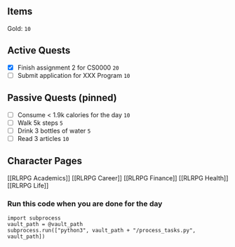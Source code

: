 ## Items
Gold: `10`

## Active Quests
- [x] Finish assignment 2 for CS0000 `20`
- [ ] Submit application for XXX Program `10`

## Passive Quests (pinned)
- [ ] Consume < 1.9k calories for the day `10`
- [ ] Walk 5k steps `5`
- [ ] Drink 3 bottles of water `5`
- [ ] Read 3 articles `10`

## Character Pages
[[RLRPG Academics]]
[[RLRPG Career]]
[[RLRPG Finance]]
[[RLRPG Health]]
[[RLRPG Life]]

### Run this code when you are done for the day

```run-python
import subprocess
vault_path = @vault_path
subprocess.run(["python3", vault_path + "/process_tasks.py", vault_path])
```